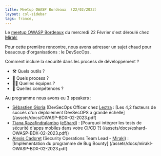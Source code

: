 ```yaml
---
title: Meetup OWASP Bordeaux  (22/02/2023)
layout: col-sidebar
tags: france, 
---
```


Le [meetup OWASP Bordeaux](https://www.meetup.com/fr-FR/owasp-france/events/291313081/) du mercredi 22 Février  s'est déroulé chez [Mirakl](https://www.mirakl.com/)

Pour cette première rencontre, nous avons adresser un sujet chaud pour beaucoup d'organisations : le DevSecOps.

Comment inclure la sécurité dans les process de développement ?
* 🛠️ Quels outils ?
* 🚥 Quels process ?
* 🤷‍♂️ Quelles équipes ?
* 🧠 Quelles compétences ?

Au programme nous avons eu 3 speakers : 

* [Sébastien Gioria](https://www.linkedin.com/in/gioria/) (DevSecOps Officer chez [Lectra](https://www.lectra.com) : [Les 4,2 facteurs de succès d'un déploiement DevSecOPS a grande échelle] (/assets/docs/OWASP-BDX-02-2023.pdf)
* [Tiana Razafindralambo](https://www.linkedin.com/in/tianaraza/) ([eShard](https://www.eshard.com)) : [Pourquoi intégrer les tests de sécurité d'apps mobiles dans votre CI/CD ?] (/assets/docs/eshard-OWASP-BDX-02-2023.pdf))
* [Alexis Cadoret](https://www.linkedin.com/in/alexiscadoret/) (Security Operations Team Lead - [Mirakl](https://www.mirakl.com/)) : [Implémentation du programme de Bug Bounty] (/assets/docs/mirakl-OWASP-BDX-02-2023.pdf)
